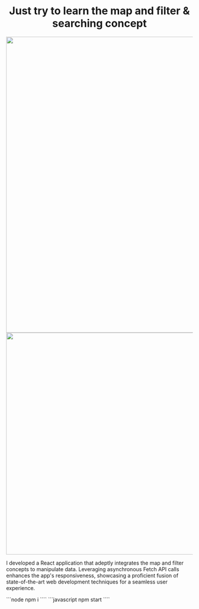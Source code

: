 <div align="center"><h1> Just try to learn the map and filter & searching concept </h1></div>
<div align="center"><img width="800" src='https://res.cloudinary.com/practicaldev/image/fetch/s--RU3NMKs8--/c_imagga_scale,f_auto,fl_progressive,h_420,q_auto,w_1000/https://dev-to-uploads.s3.amazonaws.com/uploads/articles/oppoahbqul5175e51aup.PNG' /></div>
<!-- ![Screenshot (78)](https://github.com/MadhurChaturvedi/Filter-Map-Table/assets/93113162/28fd566b-1e39-454d-baa9-15d115b2a0c9) -->

<div align="center"><img width="600" src='https://github.com/MadhurChaturvedi/Filter-Map-Table/assets/93113162/28fd566b-1e39-454d-baa9-15d115b2a0c9' /></div>

<p>
I developed a React application that adeptly integrates the map and filter concepts to manipulate data. Leveraging asynchronous Fetch API calls enhances the app's responsiveness, showcasing a proficient fusion of state-of-the-art web development techniques for a seamless user experience.</p>
```node 
npm i
````
```javascript
npm start
````

